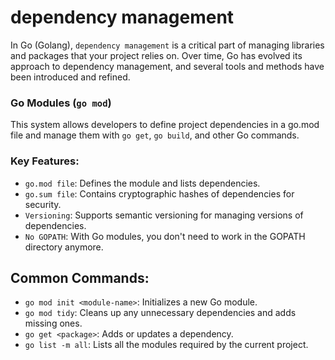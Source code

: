# dependency management

In Go (Golang), `dependency management` is a critical part of managing libraries and packages that your project relies on. Over time, Go has evolved its approach to dependency management, and several tools and methods have been introduced and refined.

### Go Modules (`go mod`)

This system allows developers to define project dependencies in a go.mod file and manage them with `go get`, `go build`, and other Go commands.

### Key Features:

- `go.mod file`: Defines the module and lists dependencies.
- `go.sum file`: Contains cryptographic hashes of dependencies for security.
- `Versioning`: Supports semantic versioning for managing versions of dependencies.
- `No GOPATH`: With Go modules, you don't need to work in the GOPATH directory anymore.

## Common Commands:

- `go mod init <module-name>`: Initializes a new Go module.
- `go mod tidy`: Cleans up any unnecessary dependencies and adds missing ones.
- `go get <package>`: Adds or updates a dependency.
- `go list -m all`: Lists all the modules required by the current project.
